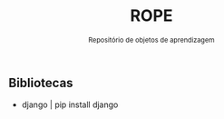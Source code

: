 <header style="text-align: center;">
    <h1>ROPE</h1>
    <small>Repositório de objetos de aprendizagem</small>
</header>
<main>
    <div>
        <h2>Bibliotecas</h3>
        <ul>
            <li> django | pip install django  </li>
        </ul>
    </div>
</main>
